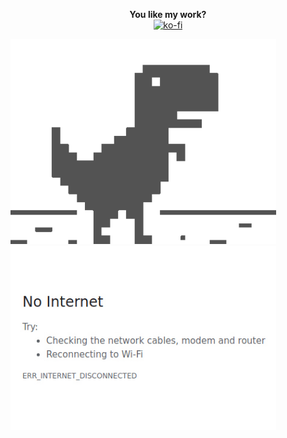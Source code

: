 <p align="center">
  <b>You like my work?</b></br>
  <a href="https://ko-fi.com/R6R11P68Y" target="_blank"><img src="https://www.ko-fi.com/img/githubbutton_sm.svg" alt="ko-fi"></a>
</p>
<p float="left">
  <img src="https://raw.githubusercontent.com/PKlempe/PKlempe/master/dino.gif" width="425" />
  <img src="https://raw.githubusercontent.com/PKlempe/PKlempe/master/no_internet.jpg" width="425" /> 
</p>


<!--
**PKlempe/PKlempe** is a ✨ _special_ ✨ repository because its `README.md` (this file) appears on your GitHub profile.

Here are some ideas to get you started:

- 🔭 I’m currently working on ...
- 🌱 I’m currently learning ...
- 👯 I’m looking to collaborate on ...
- 🤔 I’m looking for help with ...
- 💬 Ask me about ...
- 📫 How to reach me: ...
- 😄 Pronouns: ...
- ⚡ Fun fact: ...
-->
